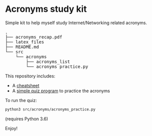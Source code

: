# Acronyms study kit #

Simple kit to help myself study Internet/Networking related acronyms.  
<pre>
.
├── acronyms_recap.pdf
├── latex_files
├── README.md
└── src
    └── acronyms
        ├── acronyms_list
        └── acronyms_practice.py
</pre>



This repository includes:

- A [cheatsheet](acronyms_recap.pdf)
- A [simple quiz program](src/acronyms/acronyms_practice.py) to practice the acronyms


To run the quiz:  
```bash
python3 src/acronyms/acronyms_practice.py
```
(requires Python 3.6)

Enjoy!  
